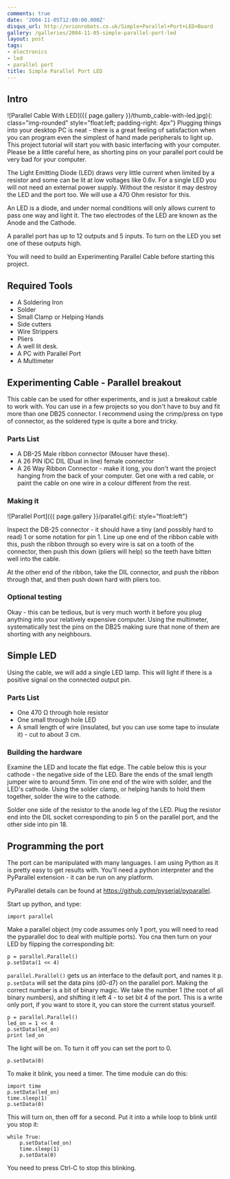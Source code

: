 ```yaml
---
comments: true
date: '2004-11-05T12:00:00.000Z'
disqus_url: http://orionrobots.co.uk/Simple+Parallel+Port+LED+Board
gallery: /galleries/2004-11-05-simple-parallel-port-led
layout: post
tags:
- electronics
- led
- parallel port
title: Simple Parallel Port LED
---
```

## Intro

![Parallel Cable With LED]({{ page.gallery }}/thumb_cable-with-led.jpg){: class="img-rounded" style="float:left; padding-right: 4px"}
Plugging things into your desktop PC is neat - there is a great feeling of satisfaction when you can program even the simplest of hand made peripherals to light up. This project tutorial will start you with basic interfacing with your computer. Please be a little careful here, as shorting pins on your parallel port could be very bad for your computer.

The Light Emitting Diode (LED) draws very little current when limited by a resistor and some can be lit at low voltages like 0.6v. For a single LED you will not need an external power supply. Without the resistor it may destroy the LED and the port too. We will use a 470 Ohm resistor for this.

An LED is a diode, and under normal conditions will only allows current to pass one way and light it. The two electrodes of the LED are known as the Anode and the Cathode.

A parallel port has up to 12 outputs and 5 inputs. To turn on the LED you set one of these outputs high.

You will need to build an Experimenting Parallel Cable before starting this project.

## Required Tools

* A Soldering Iron
* Solder
* Small Clamp or Helping Hands
* Side cutters
* Wire Strippers
* Pliers
* A well lit desk.
* A PC with Parallel Port
* A Multimeter

## Experimenting Cable - Parallel breakout

This cable can be used for other experiments, and is just a breakout cable to work with. You can use in a few projects so you don't have to buy and fit more than one DB25 connector. I recommend using the crimp/press on type of connector, as the soldered type is quite a bore and tricky.

### Parts List

* A DB-25 Male ribbon connector (Mouser have these).
* A 26 PIN IDC DIL (Dual in line) female connector
* A 26 Way Ribbon Connector - make it long, you don't want the project hanging from the back of your computer. Get one with a red cable, or paint the cable on one wire in a colour different from the rest.

### Making it

![Parallel Port]({{ page.gallery }}/parallel.gif){: style="float:left"}

Inspect the DB-25 connector - it should have a tiny (and possibly hard to read) 1 or some notation for pin 1. Line up one end of the ribbon cable with this, push the ribbon through so every wire is sat on a tooth of the connector, then push this down (pliers will help) so the teeth have bitten well into the cable.

At the other end of the ribbon, take the DIL connector, and push the ribbon through that, and then push down hard with pliers too.

### Optional testing

Okay - this can be tedious, but is very much worth it before you plug anything into your relatively expensive computer. Using the multimeter, systematically test the pins on the DB25 making sure that none of them are shorting with any neighbours.

## Simple LED

Using the cable, we will add a single LED lamp. This will light if there is a positive signal on the connected output pin.

### Parts List

* One 470 Ω through hole resistor
* One small through hole LED
* A small length of wire (insulated, but you can use some tape to insulate it) - cut to about 3 cm.

### Building the hardware

Examine the LED and locate the flat edge. The cable below this is your cathode - the negative side of the LED.
Bare the ends of the small length jumper wire to around 5mm.
Tin one end of the wire with solder, and the LED's cathode.
Using the solder clamp, or helping hands to hold them together, solder the wire to the cathode.

Solder one side of the resistor to the anode leg of the LED.
Plug the resistor end into the DIL socket corresponding to pin 5 on the parallel port, and the other side into pin 18.

## Programming the port

The port can be manipulated with many languages. I am using Python as it is pretty easy to get results with. You'll need a python interpreter and the PyParallel extension - it can be run on any platform.

PyParallel details can be found at <https://github.com/pyserial/pyparallel>.

Start up python, and type:

    import parallel

Make a parallel object (my code assumes only 1 port, you will need to read the pyparallel doc to deal with multiple ports). You cna then turn on your LED by flipping the corresponding bit:

    p = parallel.Parallel()
    p.setData(1 << 4)

`parallel.Parallel()` gets us an interface to the default port, and names it p. `p.setData` will set the data pins (d0-d7) on the parallel port. Making the correct number is a bit of binary magic. We take the number 1 (the root of all binary numbers), and shifting it left 4 - to set bit 4 of the port. This is a write only port, if you want to store it, you can store the current status yourself.

    p = parallel.Parallel()
    led_on = 1 << 4
    p.setData(led_on)
    print led_on

The light will be on. To turn it off you can set the port to 0.

    p.setData(0)

To make it blink, you need a timer. The time module can do this:

    import time
    p.setData(led_on)
    time.sleep(1)
    p.setData(0)

This will turn on, then off for a second. Put it into a while loop to blink until you stop it:

    while True:
        p.setData(led_on)
        time.sleep(1)
        p.setData(0)

You need to press Ctrl-C to stop this blinking.
